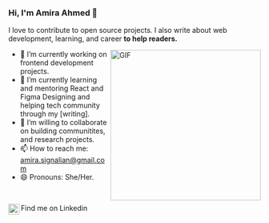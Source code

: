 ### Hi, I'm Amira Ahmed 👋

I love to contribute to open source projects. I also write about web development, learning, and career **to help readers.** 

<img align="right" alt="GIF" height="300px" width="300px" src="./assets/skr-sig.gif" />

- 🔭 I’m currently working on frontend development projects.
- 🌱 I’m currently learning and mentoring React and Figma Designing and helping tech community through my [writing].
- 👯 I’m willing to collaborate on building communitites, and research projects.
- 📫 How to reach me: amira.signalian@gmail.com
- 😄 Pronouns: She/Her.

<br>

Find me on Linkedin <a href="https://www.linkedin.com/amira-researcher">
  <img align="left" alt="Shubham's LinkdeIN" width="22px" src="https://cdn.jsdelivr.net/npm/simple-icons@v3/icons/linkedin.svg" />
</a>

